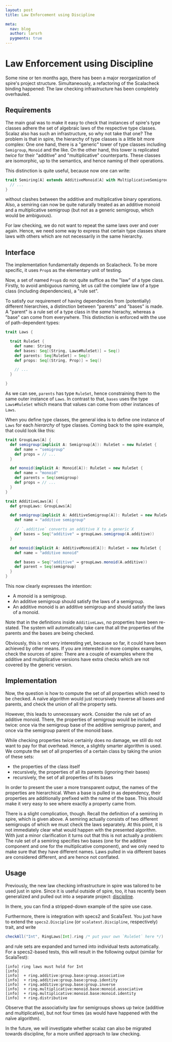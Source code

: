 ```yaml
---
layout: post
title: Law Enforcement using Discipline

meta:
  nav: blog
  author: larsrh
  pygments: true
---
```


Law Enforcement using Discipline
================================

Some nine or ten months ago, there has been a major reorganization of spire's project structure.
Simultaneously, a refactoring of the Scalacheck binding happened:
The law checking infrastructure has been completely overhauled.

Requirements
------------

The main goal was to make it easy to check that instances of spire's type classes adhere the set of algebraic laws of the respective type classes.
Scalaz also has such an infrastructure, so why not take that one?
The problem is that in spire, the hierarchy of type classes is a little bit more complex:
One one hand, there is a "generic" tower of type classes including `Semigroup`, `Monoid` and the like.
On the other hand, this tower is replicated *twice* for their "additive" and "multiplicative" counterparts.
These classes are isomorphic, up to the semantics, and hence naming of their operations.

This distinction is quite useful, because now one can write:

```scala
trait Semiring[A] extends AdditiveMonoid[A] with MultiplicativeSemigroup[A] {
  // ...
}
```

without clashes between the additive and multiplicative binary operations.
Also, a semiring can now be quite naturally treated as an additive monoid and a multiplicative semigroup (but not as a generic semigroup, which would be ambiguous).

For law checking, we do not want to repeat the same laws over and over again.
Hence, we need some way to express that certain type classes share laws with others which are not necessarily in the same hierarchy.


Interface
---------

The implementation fundamentally depends on Scalacheck.
To be more specific, it uses `Prop`s as the elementary unit of testing.

Now, a set of named `Prop`s do not quite suffice as the "law" of a type class.
Firstly, to avoid ambiguous naming, let us call the complete law of a type class (including dependencies), a "rule set".

To satisfy our requirement of having dependencies from (potentially) different hierarchies, a distinction between "parents" and "bases" is made.
A "parent" is a rule set of a type class in the *same* hierachy, whereas a "base" can come from everywhere.
This distinction is enforced with the use of path-dependent types:

```scala
trait Laws {

  trait RuleSet {
    def name: String
    def bases: Seq[(String, Laws#RuleSet)] = Seq()
    def parents: Seq[RuleSet] = Seq()
    def props: Seq[(String, Prop)] = Seq()

    // ...
  }

}
```

As we can see, `parents` has type `RuleSet`, hence constraining them to the same outer instance of `Laws`.
In contrast to that, `bases` uses the type `Laws#RuleSet` which means that values can come from other instances of `Laws`.

When you define type classes, the general idea is to define one instance of `Laws` for each *hierarchy* of type classes.
Coming back to the spire example, that could look like this:

```scala
trait GroupLaws[A] {
  def semigroup(implicit A: Semigroup[A]): RuleSet = new RuleSet {
    def name = "semigroup"
    def props = // ...
  }

  def monoid(implicit A: Monoid[A]): RuleSet = new RuleSet {
    def name = "monoid"
    def parents = Seq(semigroup)
    def props = // ...
  }
}

trait AdditiveLaws[A] {
  def groupLaws: GroupLaws[A]

  def semigroup(implicit A: AdditiveSemigroup[A]): RuleSet = new RuleSet {
    def name = "additive semigroup"

    // `.additive` converts an additive X to a generic X
    def bases = Seq("additive" → groupLaws.semigroup(A.additive))
  }

  def monoid(implicit A: AdditiveMonoid[A]): RuleSet = new RuleSet {
    def name = "additive monoid"

    def bases = Seq("additive" → groupLaws.monoid(A.additive))
    def parent = Seq(semigroup)
  }
}
```

This now clearly expresses the intention:

* A monoid is a semigroup.
* An additive semigroup should satisfy the laws of a semigroup.
* An additive monoid is an additive semigroup and should satisfy the laws of a monoid.

Note that in the definitions inside `AdditiveLaws`, no properties have been re-stated.
The system will automatically take care that all the properties of the parents and the bases are being checked.

Obviously, this is not very interesting yet, because so far, it could have been achieved by other means.
If you are interested in more complex examples, check the sources of spire:
There are a couple of examples where the additive and multiplicative versions have extra checks which are not covered by the generic version.


Implementation
--------------

Now, the question is how to compute the set of all properties which need to be checked.
A naïve algorithm would just recursively traverse all bases and parents, and check the union of all the property sets.

However, this leads to unnecessary work.
Consider the rule set of an additive monoid.
There, the properties of semigroup would be included twice:
once via the semigroup base of the additive semigroup parent, and once via the semigroup parent of the monoid base.

While checking properties twice certainly does no damage, we still do not want to pay for that overhead.
Hence, a slightly smarter algorithm is used.
We compute the set of all properties of a certain class by taking the union of these sets:

* the properties of the class itself
* recursively, the properties of all its parents (ignoring their bases)
* recursively, the set of all properties of its bases

In order to present the user a more transparent output, the names of the properties are hierarchical.
When a base is pulled in as dependency, their properties are additionally prefixed with the name of the base.
This should make it very easy to see where exactly a property came from.

There is a slight complication, though.
Recall the definition of a semiring in spire, which is given above.
A semiring actually consists of two different semigroups of which we must check the laws separately.
At this point, it is not immediately clear what would happen with the presented algorithm.
With just a minor clarification it turns out that this is not actually a problem:
The rule set of a semiring specifies two bases (one for the additive component and one for the multiplicative component), and we only need to make sure that they have different names.
Laws pulled in via different bases are considered different, and are hence not conflated.

Usage
-----

Previously, the new law checking infrastructure in spire was tailored to be used just in spire.
Since it is useful outside of spire, too, it has recently been generalized and pulled out into a separate project: [discipline](https://github.com/typelevel/discipline).

In there, you can find a stripped-down example of the spire use case.

Furthermore, there is integration with specs2 and ScalaTest.
You just have to extend the `specs2.Discipline` (or `scalatest.Discipline`, respectively) trait, and write

```scala
checkAll("Int", RingLaws[Int].ring /* put your own `RuleSet` here */)
```

and rule sets are expanded and turned into individual tests automatically.
For a specs2-based tests, this will result in the following output (similar for ScalaTest):

```
[info] ring laws must hold for Int
[info]
[info]  + ring.additive:group.base:group.associative
[info]  + ring.additive:group.base:group.identity
[info]  + ring.additive:group.base:group.inverse
[info]  + ring.multiplicative:monoid.base:monoid.associative
[info]  + ring.multiplicative:monoid.base:monoid.identity
[info]  + ring.distributive
```

Observe that the associativity law for semigroups shows up twice (additive and multiplicative), but not four times (as would have happened with the naïve algorithm).

In the future, we will investigate whether scalaz can also be migrated towards discipline, for a more unified approach to law checking.
